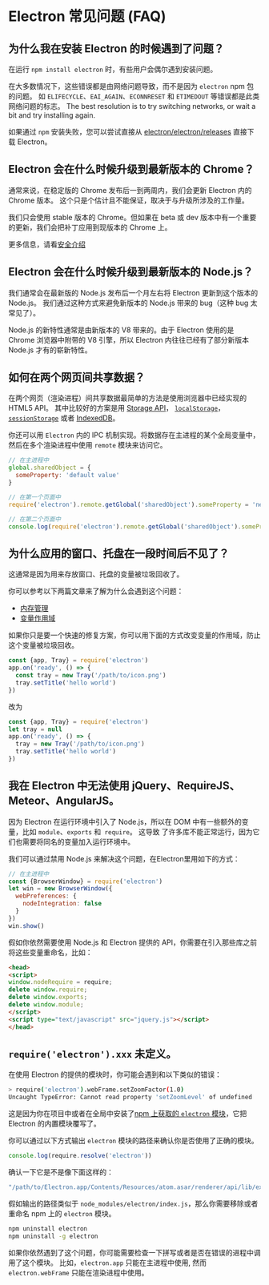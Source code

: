 # Electron 常见问题 (FAQ)

## 为什么我在安装 Electron 的时候遇到了问题？

在运行 `npm install electron` 时，有些用户会偶尔遇到安装问题。

在大多数情况下，这些错误都是由网络问题导致，而不是因为 `electron` npm 包的问题。 如 `ELIFECYCLE`、`EAI_AGAIN`、`ECONNRESET` 和 `ETIMEDOUT` 等错误都是此类网络问题的标志。 The best resolution is to try switching networks, or wait a bit and try installing again.

如果通过 `npm` 安装失败，您可以尝试直接从 [electron/electron/releases](https://github.com/electron/electron/releases) 直接下载 Electron。

## Electron 会在什么时候升级到最新版本的 Chrome？

通常来说，在稳定版的 Chrome 发布后一到两周内，我们会更新 Electron 内的 Chrome 版本。 这个只是个估计且不能保证，取决于与升级所涉及的工作量。

我们只会使用 stable 版本的 Chrome。但如果在 beta 或 dev 版本中有一个重要的更新，我们会把补丁应用到现版本的 Chrome 上。

更多信息，请看[安全介绍](tutorial/security.md)

## Electron 会在什么时候升级到最新版本的 Node.js？

我们通常会在最新版的 Node.js 发布后一个月左右将 Electron 更新到这个版本的 Node.js。 我们通过这种方式来避免新版本的 Node.js 带来的 bug（这种 bug 太常见了）。

Node.js 的新特性通常是由新版本的 V8 带来的。由于 Electron 使用的是 Chrome 浏览器中附带的 V8 引擎，所以 Electron 内往往已经有了部分新版本 Node.js 才有的崭新特性。

## 如何在两个网页间共享数据？

在两个网页（渲染进程）间共享数据最简单的方法是使用浏览器中已经实现的 HTML5 API。 其中比较好的方案是用 [Storage API](https://developer.mozilla.org/en-US/docs/Web/API/Storage)， [`localStorage`](https://developer.mozilla.org/en-US/docs/Web/API/Window/localStorage)，[`sessionStorage`](https://developer.mozilla.org/en-US/docs/Web/API/Window/sessionStorage) 或者 [IndexedDB](https://developer.mozilla.org/en-US/docs/Web/API/IndexedDB_API)。

你还可以用 `Electron` 内的 IPC 机制实现。将数据存在主进程的某个全局变量中，然后在多个渲染进程中使用 `remote` 模块来访问它。

```javascript
// 在主进程中
global.sharedObject = {
  someProperty: 'default value'
}
```

```javascript
// 在第一个页面中
require('electron').remote.getGlobal('sharedObject').someProperty = 'new value'
```

```javascript
// 在第二个页面中
console.log(require('electron').remote.getGlobal('sharedObject').someProperty)
```

## 为什么应用的窗口、托盘在一段时间后不见了？

这通常是因为用来存放窗口、托盘的变量被垃圾回收了。

你可以参考以下两篇文章来了解为什么会遇到这个问题：

* [内存管理](https://developer.mozilla.org/en-US/docs/Web/JavaScript/Memory_Management)
* [变量作用域](https://msdn.microsoft.com/library/bzt2dkta(v=vs.94).aspx)

如果你只是要一个快速的修复方案，你可以用下面的方式改变变量的作用域，防止这个变量被垃圾回收。

```javascript
const {app, Tray} = require('electron')
app.on('ready', () => {
  const tray = new Tray('/path/to/icon.png')
  tray.setTitle('hello world')
})
```

改为

```javascript
const {app, Tray} = require('electron')
let tray = null
app.on('ready', () => {
  tray = new Tray('/path/to/icon.png')
  tray.setTitle('hello world')
})
```

## 我在 Electron 中无法使用 jQuery、RequireJS、Meteor、AngularJS。

因为 Electron 在运行环境中引入了 Node.js，所以在 DOM 中有一些额外的变量，比如 `module`、`exports` 和` require`。 这导致 了许多库不能正常运行，因为它们也需要将同名的变量加入运行环境中。

我们可以通过禁用 Node.js 来解决这个问题，在Electron里用如下的方式：

```javascript
// 在主进程中
const {BrowserWindow} = require('electron')
let win = new BrowserWindow({
  webPreferences: {
    nodeIntegration: false
  }
})
win.show()
```

假如你依然需要使用 Node.js 和 Electron 提供的 API，你需要在引入那些库之前将这些变量重命名，比如：

```html
<head>
<script>
window.nodeRequire = require;
delete window.require;
delete window.exports;
delete window.module;
</script>
<script type="text/javascript" src="jquery.js"></script>
</head>
```

## `require('electron').xxx` 未定义。

在使用 Electron 的提供的模块时，你可能会遇到和以下类似的错误：

```sh
> require('electron').webFrame.setZoomFactor(1.0)
Uncaught TypeError: Cannot read property 'setZoomLevel' of undefined
```

这是因为你在项目中或者在全局中安装了[npm 上获取的 `electron` 模块](https://www.npmjs.com/package/electron)，它把 Electron 的内置模块覆写了。

你可以通过以下方式输出 `electron` 模块的路径来确认你是否使用了正确的模块。

```javascript
console.log(require.resolve('electron'))
```

确认一下它是不是像下面这样的：

```sh
"/path/to/Electron.app/Contents/Resources/atom.asar/renderer/api/lib/exports/electron.js"
```

假如输出的路径类似于 `node_modules/electron/index.js`，那么你需要移除或者重命名 npm 上的 `electron` 模块。

```sh
npm uninstall electron
npm uninstall -g electron
```

如果你依然遇到了这个问题，你可能需要检查一下拼写或者是否在错误的进程中调用了这个模块。 比如，`electron.app` 只能在主进程中使用, 然而 `electron.webFrame` 只能在渲染进程中使用。